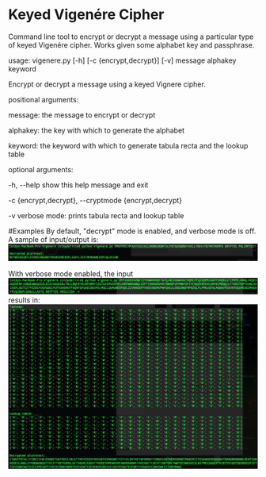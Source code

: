 # Keyed Vigenére Cipher

Command line tool to encrypt or decrypt a message using a particular type of keyed Vigenére cipher. Works given some alphabet key and passphrase.

usage: vigenere.py [-h] [-c {encrypt,decrypt}] [-v] message alphakey keyword

Encrypt or decrypt a message using a keyed Vignere cipher.

positional arguments:

  message:               the message to encrypt or decrypt
  
  alphakey:              the key with which to generate the alphabet
  
  keyword:               the keyword with which to generate tabula recta and
                        the lookup table


optional arguments:

  -h, --help            show this help message and exit
  
  -c {encrypt,decrypt}, --cryptmode {encrypt,decrypt}
  
  -v                    verbose mode: prints tabula recta and lookup table
  

#Examples 
By default, "decrypt" mode is enabled, and verbose mode is off. A sample of input/output is:
![Sample](/img/k1.png "Sample")

With verbose mode enabled, the input
![Sample verbose input](/img/k2_input.png "Sample verbose input")
results in:
![Sample verbose output](/img/k2_output.png "Sample verbose output")
